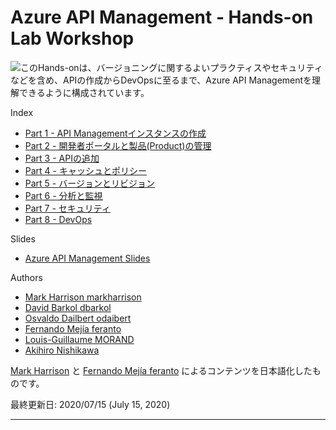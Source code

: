 # Azure API Management - Hands-on Lab Workshop

<img style="float: left;" src="Images/APIM.png">

このHands-onは、バージョニングに関するよいプラクティスやセキュリティなどを含め、APIの作成からDevOpsに至るまで、Azure API Managementを理解できるように構成されています。

Index
- [Part 1 - API Managementインスタンスの作成](apimanagement-1.md)
- [Part 2 - 開発者ポータルと製品(Product)の管理](apimanagement-2.md)
- [Part 3 - APIの追加](apimanagement-3.md)
- [Part 4 - キャッシュとポリシー](apimanagement-4.md)
- [Part 5 - バージョンとリビジョン](apimanagement-5.md)
- [Part 6 - 分析と監視](apimanagement-6.md)
- [Part 7 - セキュリティ](apimanagement-7.md)
- [Part 8 - DevOps](apimanagement-8.md)

Slides
- [Azure API Management Slides](/slides/APIM.pptx)

Authors
- [Mark Harrison markharrison](http://github.com/markharrison)
- [David Barkol dbarkol](https://github.com/dbarkol)
- [Osvaldo Dailbert odaibert](https://github.com/odaibert)
- [Fernando Mejía feranto](https://github.com/feranto)
- [Louis-Guillaume MORAND](https://github.com/lgmorand)
- [Akihiro Nishikawa](https://github.com/anishi1222)

[Mark Harrison](https://github.com/markharrison/Lab_APIM) と [Fernando Mejía feranto](https://github.com/feranto/Lab_APIM) によるコンテンツを日本語化したものです。

最終更新日: 2020/07/15 (July 15, 2020)

---
